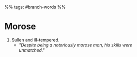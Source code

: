 %% tags: #branch-words %%
# Morose
1. Sullen and ill-tempered.
	- *"Despite being a notoriously morose man, his skills were unmatched."*